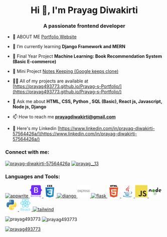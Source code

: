<h1 align="center">Hi 👋, I'm Prayag Diwakirti</h1>
<h3 align="center">A passionate frontend developer</h3>



- 🔭 ABOUT ME [Portfolio Website](https://prayag493773.github.io/Prayag-s-Portfolio/)

- 🌱 I’m currently learning **Django Framework and MERN**

- 🏫 Final Year Project **Machine Learning: Book Recommendation System (Basic E-commerce)**

- 🤝 Mini Project [Notes Keeping (Google keeps clone)](https://prayag493773.github.io/My-Note-Google-Keep-Clone/)

- 👨‍💻 All of my projects are available at [https://prayag493773.github.io/Prayag-s-Portfolio/](https://prayag493773.github.io/Prayag-s-Portfolio/)

- 💬 Ask me about **HTML, CSS, Python , SQL (Basic), React js, Javascript, Node js, Django**

- 📫 How to reach me **prayagdiwakirti@gmail.com**

- 📄 Here's my Linkedin [https://www.linkedin.com/in/prayag-diwakirti-57564426a/](https://www.linkedin.com/in/prayag-diwakirti-57564426a/)

<h3 align="left">Connect with me:</h3>
<p align="left">
<a href="https://linkedin.com/in/prayag-diwakirti-57564426a" target="blank"><img align="center" src="https://raw.githubusercontent.com/rahuldkjain/github-profile-readme-generator/master/src/images/icons/Social/linked-in-alt.svg" alt="prayag-diwakirti-57564426a" height="30" width="40" /></a>
<a href="https://instagram.com/prayag__13" target="blank"><img align="center" src="https://raw.githubusercontent.com/rahuldkjain/github-profile-readme-generator/master/src/images/icons/Social/instagram.svg" alt="prayag__13" height="30" width="40" /></a>
</p>

<h3 align="left">Languages and Tools:</h3>
<p align="left"> <a href="https://appwrite.io" target="_blank" rel="noreferrer"> <img src="https://www.vectorlogo.zone/logos/appwriteio/appwriteio-icon.svg" alt="appwrite" width="40" height="40"/> </a> <a href="https://getbootstrap.com" target="_blank" rel="noreferrer"> <img src="https://raw.githubusercontent.com/devicons/devicon/master/icons/bootstrap/bootstrap-plain-wordmark.svg" alt="bootstrap" width="40" height="40"/> </a> <a href="https://www.w3schools.com/css/" target="_blank" rel="noreferrer"> <img src="https://raw.githubusercontent.com/devicons/devicon/master/icons/css3/css3-original-wordmark.svg" alt="css3" width="40" height="40"/> </a> <a href="https://www.djangoproject.com/" target="_blank" rel="noreferrer"> <img src="https://cdn.worldvectorlogo.com/logos/django.svg" alt="django" width="40" height="40"/> </a> <a href="https://expressjs.com" target="_blank" rel="noreferrer"> <img src="https://raw.githubusercontent.com/devicons/devicon/master/icons/express/express-original-wordmark.svg" alt="express" width="40" height="40"/> </a> <a href="https://flask.palletsprojects.com/" target="_blank" rel="noreferrer"> <img src="https://www.vectorlogo.zone/logos/pocoo_flask/pocoo_flask-icon.svg" alt="flask" width="40" height="40"/> </a> <a href="https://www.w3.org/html/" target="_blank" rel="noreferrer"> <img src="https://raw.githubusercontent.com/devicons/devicon/master/icons/html5/html5-original-wordmark.svg" alt="html5" width="40" height="40"/> </a> <a href="https://www.java.com" target="_blank" rel="noreferrer"> <img src="https://raw.githubusercontent.com/devicons/devicon/master/icons/java/java-original.svg" alt="java" width="40" height="40"/> </a> <a href="https://developer.mozilla.org/en-US/docs/Web/JavaScript" target="_blank" rel="noreferrer"> <img src="https://raw.githubusercontent.com/devicons/devicon/master/icons/javascript/javascript-original.svg" alt="javascript" width="40" height="40"/> </a> <a href="https://nodejs.org" target="_blank" rel="noreferrer"> <img src="https://raw.githubusercontent.com/devicons/devicon/master/icons/nodejs/nodejs-original-wordmark.svg" alt="nodejs" width="40" height="40"/> </a> <a href="https://www.python.org" target="_blank" rel="noreferrer"> <img src="https://raw.githubusercontent.com/devicons/devicon/master/icons/python/python-original.svg" alt="python" width="40" height="40"/> </a> <a href="https://reactjs.org/" target="_blank" rel="noreferrer"> <img src="https://raw.githubusercontent.com/devicons/devicon/master/icons/react/react-original-wordmark.svg" alt="react" width="40" height="40"/> </a> <a href="https://tailwindcss.com/" target="_blank" rel="noreferrer"> <img src="https://www.vectorlogo.zone/logos/tailwindcss/tailwindcss-icon.svg" alt="tailwind" width="40" height="40"/> </a> </p>

<p><img align="left" src="https://github-readme-stats.vercel.app/api/top-langs?username=prayag493773&show_icons=true&locale=en&layout=compact" alt="prayag493773" /></p>

<p>&nbsp;<img align="center" src="https://github-readme-stats.vercel.app/api?username=prayag493773&show_icons=true&locale=en" alt="prayag493773" /></p>

<p align="left"> <a href="https://github.com/ryo-ma/github-profile-trophy"><img src="https://github-profile-trophy.vercel.app/?username=prayag493773" alt="prayag493773" /></a> </p>
